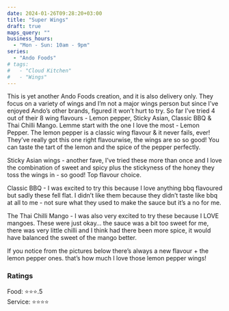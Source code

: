 ```yaml
---
date: 2024-01-26T09:28:20+03:00
title: "Super Wings"
draft: true
maps_query: ""
business_hours:
  - "Mon - Sun: 10am - 9pm"
series:
  - "Ando Foods"
# tags:
#   - "Cloud Kitchen"
#   - "Wings"
---
```


This is yet another Ando Foods creation, and it is also delivery only. They focus on a variety of wings and I’m not a major wings person but since I’ve enjoyed Ando’s other brands, figured it won’t hurt to try. So far I’ve tried 4 out of their 8 wing flavours - Lemon pepper, Sticky Asian, Classic BBQ & Thai Chilli Mango.
Lemme start with the one I love the most - Lemon Pepper. The lemon pepper is a classic wing flavour & it never fails, ever! They’ve really got this one right flavourwise, the wings are so so good! You can taste the tart of the lemon and the spice of the pepper perfectly.

Sticky Asian wings - another fave, I’ve tried these more than once and I love the combination of sweet and spicy plus the stickyness of the honey they toss the wings in - so good! Top flavour choice.

Classic BBQ - I was excited to try this because I love anything bbq flavoured but sadly these fell flat. I didn’t like them because they didn’t taste like bbq at all to me - not sure what they used to make the sauce but it’s a no for me.

The Thai Chilli Mango - I was also very excited to try these because I LOVE mangoes. These were just okay… the sauce was a bit too sweet for me, there was very little chilli and I think had there been more spice, it would have balanced the sweet of the mango better.

If you notice from the pictures below there’s always a new flavour + the lemon pepper ones. that’s how much I love those lemon pepper wings!

### Ratings

Food: ⭐️⭐️⭐️.5<br>
Service: ⭐️⭐️⭐️⭐️<br>

